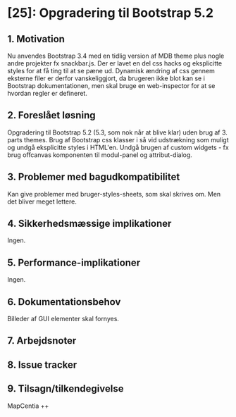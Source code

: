 # [25]:  Opgradering til Bootstrap 5.2

## 1. Motivation
Nu anvendes Bootstrap 3.4 med en tidlig version af MDB theme plus nogle andre projekter fx snackbar.js. Der er lavet en del css hacks og eksplicitte styles for at få ting til at se pæne ud. Dynamisk ændring af css gennem eksterne filer er derfor vanskeliggjort, da brugeren ikke blot kan se i Bootstrap dokumentationen, men skal bruge en web-inspector for at se hvordan regler er defineret.

## 2. Foreslået løsning
Opgradering til Bootstrap 5.2 (5.3, som nok når at blive klar) uden brug af 3. parts themes. Brug af Bootstrap css klasser i så vid udstrækning som muligt og undgå eksplicitte styles i HTML'en. Undgå brugen af custom widgets - fx brug offcanvas komponenten til modul-panel og attribut-dialog.

## 3. Problemer med bagudkompatibilitet
Kan give problemer med bruger-styles-sheets, som skal skrives om. Men det bliver meget lettere.

## 4. Sikkerhedsmæssige implikationer
Ingen.

## 5. Performance-implikationer
Ingen.

## 6. Dokumentationsbehov
Billeder af GUI elementer skal fornyes.

## 7. Arbejdsnoter

## 8. Issue tracker  

## 9. Tilsagn/tilkendegivelse

MapCentia ++  

